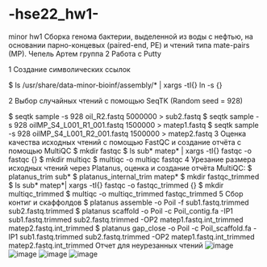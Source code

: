# -hse22_hw1-
minor hw1
Сборка генома бактерии, выделенной из воды с нефтью, на основании парно-концевых (paired-end, PE) и чтений типа mate-pairs (MP).
Чепель Артем группа 2
Работа с Putty

1 Создание символических ссылок

$ ls /usr/share/data-minor-bioinf/assembly/* | xargs -tI{} ln -s {} 

2 Выбор случайных чтений с помощью SeqTK (Random seed = 928)

$ seqtk sample -s 928 oil_R2.fastq 5000000 > sub2.fastq
$ seqtk sample -s 928 oilMP_S4_L001_R1_001.fastq 1500000 > matep1.fastq
$ seqtk sample -s 928 oilMP_S4_L001_R2_001.fastq 1500000 > matep2.fastq
3 Оценка качества исходных чтений с помощью FastQC и создание отчёта с помощью MultiQC
$ mkdir fastqc
$ ls sub* matep* | xargs -tI{} fastqc -o fastqc {}
$ mkdir multiqc
$ multiqc -o multiqc fastqc
4 Урезание размера исходных чтений через Platanus, оценка и создание отчёта MultiQC:
$ platanus_trim sub*
$ platanus_internal_trim matep*
$ mkdir fastqc_trimmed
$ ls sub* matep*| xargs -tI{} fastqc -o fastqc_trimmed {}
$ mkdir multiqc_trimmed
$ multiqc -o multiqc_trimmed fastqc_trimmed
5 Сбор контиг и скаффолдов
$ platanus assemble -o Poil -f sub1.fastq.trimmed sub2.fastq.trimmed
$ platanus scaffold -o Poil -c Poil_contig.fa -IP1 sub1.fastq.trimmed sub2.fastq.trimmed -OP2 matep1.fastq.int_trimmed matep2.fastq.int_trimmed
$ platanus gap_close -o Poil -c Poil_scaffold.fa -IP1 sub1.fastq.trimmed sub2.fastq.trimmed -OP2 matep1.fastq.int_trimmed matep2.fastq.int_trimmed
Отчет для неурезанных чтений
![image](https://user-images.githubusercontent.com/84396301/194705983-952d7024-49cd-4149-bc51-0af944cb8378.png)
![image](https://user-images.githubusercontent.com/84396301/194705992-0c36de0c-4d6c-4ce1-acad-9b0627affe18.png)
![image](https://user-images.githubusercontent.com/84396301/194706000-722c8c1a-3c48-4f78-b3b9-e7296ad14092.png)
![image](https://user-images.githubusercontent.com/84396301/194706025-21a943c8-6dd5-42a3-9dc8-f721d17fa230.png)
